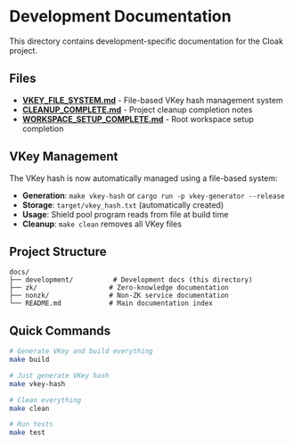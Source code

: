 # Development Documentation

This directory contains development-specific documentation for the Cloak project.

## Files

- **[VKEY_FILE_SYSTEM.md](./VKEY_FILE_SYSTEM.md)** - File-based VKey hash management system
- **[CLEANUP_COMPLETE.md](./CLEANUP_COMPLETE.md)** - Project cleanup completion notes
- **[WORKSPACE_SETUP_COMPLETE.md](./WORKSPACE_SETUP_COMPLETE.md)** - Root workspace setup completion

## VKey Management

The VKey hash is now automatically managed using a file-based system:

- **Generation**: `make vkey-hash` or `cargo run -p vkey-generator --release`
- **Storage**: `target/vkey_hash.txt` (automatically created)
- **Usage**: Shield pool program reads from file at build time
- **Cleanup**: `make clean` removes all VKey files

## Project Structure

```
docs/
├── development/          # Development docs (this directory)
├── zk/                  # Zero-knowledge documentation
├── nonzk/               # Non-ZK service documentation
└── README.md            # Main documentation index
```

## Quick Commands

```bash
# Generate VKey and build everything
make build

# Just generate VKey hash
make vkey-hash

# Clean everything
make clean

# Run tests
make test
```


